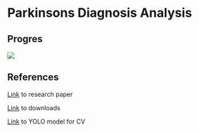 # Parkinsons Diagnosis Analysis
## Progres
![](https://geps.dev/progress/32?dangerColor=800000&warningColor=ff9900&successColor=006600)

## References
[Link](https://www.ncbi.nlm.nih.gov/pmc/articles/PMC8904564/) to research paper

[Link](https://figshare.com/articles/dataset/A_public_dataset_of_video_acceleration_and_angular_velocity_in_individuals_with_Parkinson_s_disease_during_the_turning-in-place_task/14984667?file=31324702) to downloads

[Link](https://docs.ultralytics.com/tasks/pose/) to YOLO model for CV

